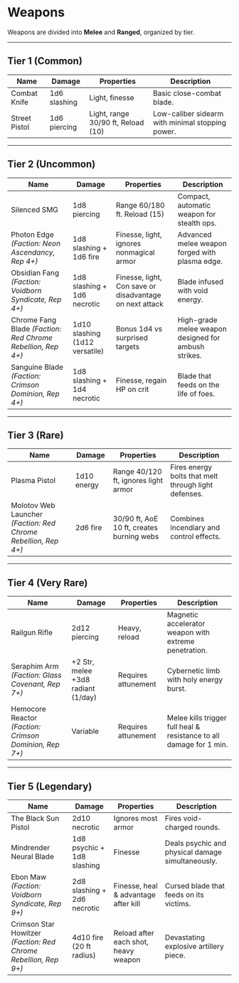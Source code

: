 # Weapons

Weapons are divided into **Melee** and **Ranged**, organized by tier.

---

## **Tier 1 (Common)**
| Name | Damage | Properties | Description |
|------|--------|------------|-------------|
| Combat Knife | 1d6 slashing | Light, finesse | Basic close-combat blade. |
| Street Pistol | 1d6 piercing | Light, range 30/90 ft, Reload (10) | Low-caliber sidearm with minimal stopping power. |

---

## **Tier 2 (Uncommon)**
| Name | Damage | Properties | Description |
|------|--------|------------|-------------|
| Silenced SMG | 1d8 piercing | Range 60/180 ft. Reload (15) | Compact, automatic weapon for stealth ops. |
| Photon Edge *(Faction: Neon Ascendancy, Rep 4+)* | 1d8 slashing + 1d6 fire | Finesse, light, ignores nonmagical armor | Advanced melee weapon forged with plasma edge. |
| Obsidian Fang *(Faction: Voidborn Syndicate, Rep 4+)* | 1d8 slashing + 1d6 necrotic | Finesse, light, Con save or disadvantage on next attack | Blade infused with void energy. |
| Chrome Fang Blade *(Faction: Red Chrome Rebellion, Rep 4+)* | 1d10 slashing (1d12 versatile) | Bonus 1d4 vs surprised targets | High-grade melee weapon designed for ambush strikes. |
| Sanguine Blade *(Faction: Crimson Dominion, Rep 4+)* | 1d8 slashing + 1d4 necrotic | Finesse, regain HP on crit | Blade that feeds on the life of foes. |

---

## **Tier 3 (Rare)**
| Name | Damage | Properties | Description |
|------|--------|------------|-------------|
| Plasma Pistol | 1d10 energy | Range 40/120 ft, ignores light armor | Fires energy bolts that melt through light defenses. |
| Molotov Web Launcher *(Faction: Red Chrome Rebellion, Rep 4+)* | 2d6 fire | 30/90 ft, AoE 10 ft, creates burning webs | Combines incendiary and control effects. |

---

## **Tier 4 (Very Rare)**
| Name | Damage | Properties | Description |
|------|--------|------------|-------------|
| Railgun Rifle | 2d12 piercing | Heavy, reload | Magnetic accelerator weapon with extreme penetration. |
| Seraphim Arm *(Faction: Glass Covenant, Rep 7+)* | +2 Str, melee +3d8 radiant (1/day) | Requires attunement | Cybernetic limb with holy energy burst. |
| Hemocore Reactor *(Faction: Crimson Dominion, Rep 7+)* | Variable | Requires attunement | Melee kills trigger full heal & resistance to all damage for 1 min. |

---

## **Tier 5 (Legendary)**
| Name | Damage | Properties | Description |
|------|--------|------------|-------------|
| The Black Sun Pistol | 2d10 necrotic | Ignores most armor | Fires void-charged rounds. |
| Mindrender Neural Blade | 1d8 psychic + 1d8 slashing | Finesse | Deals psychic and physical damage simultaneously. |
| Ebon Maw *(Faction: Voidborn Syndicate, Rep 9+)* | 2d8 slashing + 2d6 necrotic | Finesse, heal & advantage after kill | Cursed blade that feeds on its victims. |
| Crimson Star Howitzer *(Faction: Red Chrome Rebellion, Rep 9+)* | 4d10 fire (20 ft radius) | Reload after each shot, heavy weapon | Devastating explosive artillery piece. |
